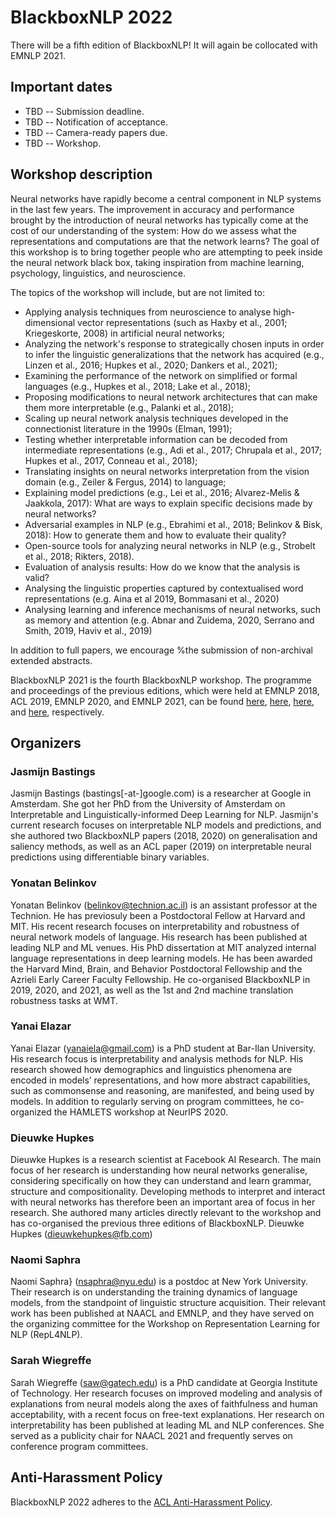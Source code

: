 # BlackboxNLP 2022

There will be a fifth edition of BlackboxNLP! 
It will again be collocated with EMNLP 2021.

## Important dates

- TBD -- Submission deadline.
- TBD -- Notification of acceptance.
- TBD -- Camera-ready papers due.
- TBD -- Workshop.

## Workshop description

Neural networks have rapidly become a central component in NLP systems in the last few years. 
The improvement in accuracy and performance brought by the introduction of neural networks has typically come at the cost of our understanding of the system: How do we assess what the representations and computations are that the network learns? 
The goal of this workshop is to bring together people who are attempting to peek inside the neural network black box, taking inspiration from machine learning, psychology, linguistics, and neuroscience.

The topics of the workshop will include, but are not limited to:

- Applying analysis techniques from neuroscience to analyse high-dimensional vector representations (such as Haxby et al., 2001; Kriegeskorte, 2008) in artificial neural networks;
- Analyzing the network's response to strategically chosen inputs in order to infer the linguistic generalizations that the network has acquired (e.g., Linzen et al., 2016; Hupkes et al., 2020; Dankers et al., 2021);
- Examining the performance of the network on simplified or formal languages (e.g., Hupkes et al., 2018; Lake et al., 2018);
- Proposing modifications to neural network architectures that can make them more interpretable (e.g., Palanki et al., 2018);
- Scaling up neural network analysis techniques developed in the connectionist literature in the 1990s (Elman, 1991); 
- Testing whether interpretable information can be decoded from intermediate representations (e.g., Adi et al.,  2017; Chrupala et al., 2017; Hupkes et al., 2017, Conneau et al., 2018);
- Translating insights on neural networks interpretation from the vision domain (e.g., Zeiler & Fergus, 2014) to language;
- Explaining model predictions (e.g., Lei et al., 2016; Alvarez-Melis & Jaakkola, 2017): What are ways to explain specific decisions made by neural networks?
- Adversarial examples in NLP (e.g., Ebrahimi et al., 2018; Belinkov & Bisk, 2018): How to generate them and how to evaluate their quality?
- Open-source tools for analyzing neural networks in NLP (e.g., Strobelt et al., 2018; Rikters, 2018).
- Evaluation of analysis results: How do we know that the analysis is valid?
- Analysing the linguistic properties captured by contextualised word representations (e.g. Aina et al 2019, Bommasani et al., 2020)
- Analysing learning and inference mechanisms of neural networks, such as memory and attention (e.g. Abnar and Zuidema, 2020, Serrano and Smith, 2019, Haviv et al., 2019)

In addition to full papers, we  encourage %the submission of non-archival extended abstracts.

BlackboxNLP 2021 is the fourth BlackboxNLP workshop. 
The programme and proceedings of the previous editions, which were held at EMNLP 2018, ACL 2019, EMNLP 2020, and EMNLP 2021, can be found [here](https://blackboxnlp.github.io/2018/), [here](https://blackboxnlp.github.io/2019/), [here](https://blackboxnlp.github.io/2020/), and [here](https://blackboxnlp.github.io/2021/), respectively.

## Organizers

### Jasmijn Bastings
Jasmijn Bastings (bastings[-at-]google.com) is a researcher at Google in Amsterdam. 
She got her PhD from the University of Amsterdam on Interpretable and Linguistically-informed Deep Learning for NLP. 
Jasmijn's current research focuses on interpretable NLP models and predictions, and she authored two BlackboxNLP papers (2018, 2020) on generalisation and saliency methods, as well as an ACL paper (2019) on interpretable neural predictions using differentiable binary variables.

### Yonatan Belinkov
Yonatan Belinkov (belinkov@technion.ac.il) is an assistant professor at the Technion. 
He has previosuly been a Postdoctoral Fellow at Harvard and MIT. 
His recent research focuses on interpretability and robustness of neural network models of language. 
His research has been published at leading NLP and ML venues. 
His PhD dissertation at MIT analyzed internal language representations in deep learning models.
He has been awarded the Harvard Mind, Brain, and Behavior Postdoctoral Fellowship and the Azrieli Early Career Faculty Fellowship.
He co-organised BlackboxNLP in 2019, 2020, and 2021, as well as the 1st and 2nd machine translation robustness tasks at WMT.

### Yanai Elazar
Yanai Elazar (yanaiela@gmail.com) is a PhD student at Bar-Ilan University. 
His research focus is interpretability and analysis methods for NLP. 
His research showed how demographics and linguistics phenomena are encoded in models’ representations, and how more abstract capabilities, such as commonsense and reasoning, are manifested, and being used by models. 
In addition to regularly serving on program committees, he co-organized the HAMLETS workshop at NeurIPS 2020.

### Dieuwke Hupkes
Dieuwke Hupkes is a research scientist at Facebook AI Research.
The main focus of her research is understanding how neural networks  generalise, considering specifically on how they can understand and learn grammar, structure and compositionality. 
Developing methods to interpret and interact with neural networks has therefore been an important area of focus in her research.
She authored many articles directly relevant to the workshop and has co-organised the previous three editions of BlackboxNLP. Dieuwke Hupkes (dieuwkehupkes@fb.com)

### Naomi Saphra
Naomi Saphra} (nsaphra@nyu.edu) is a postdoc at New York University. 
Their research is on understanding the training dynamics of language models, from the standpoint of linguistic structure acquisition. 
Their relevant work has been published at NAACL and EMNLP, and they have served on the organizing committee for the Workshop on Representation Learning for NLP (RepL4NLP). 

### Sarah Wiegreffe
Sarah Wiegreffe (saw@gatech.edu) is a PhD candidate at Georgia Institute of Technology. 
Her research focuses on improved modeling and analysis of explanations from neural models along the axes of faithfulness and human acceptability, with a recent focus on free-text explanations. 
Her research on interpretability has been published at leading ML and NLP conferences. 
She served as a publicity chair for NAACL 2021 and frequently serves on conference program committees.

## Anti-Harassment Policy
BlackboxNLP 2022 adheres to the [ACL Anti-Harassment Policy](https://www.aclweb.org/adminwiki/sphp?title=Anti-Harassment_Policy).
